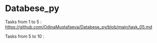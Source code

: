 # Databese_py

Tasks from 1 to 5 : https://github.com/OdinaMustafaeva/Databese_py/blob/main/task_05.md


Tasks from 5 to 10 :
